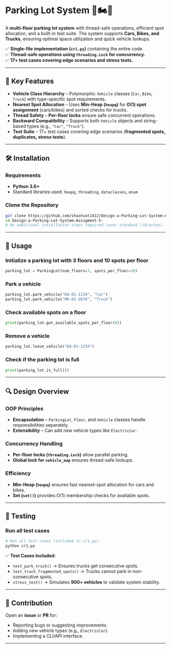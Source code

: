 
# Parking Lot System 🚗🏍️🚚

A **multi-floor parking lot system** with thread-safe operations, efficient spot allocation, and a built-in test suite. The system supports **Cars, Bikes, and Trucks**, ensuring optimal space utilization and quick vehicle lookups.  

✅ **Single-file implementation (`cr1.py`)** containing the entire code.  
✅ **Thread-safe operations using `threading.Lock` for concurrency.**  
✅ **17+ test cases covering edge scenarios and stress tests.**  

---

## 📌 Key Features  
- **Vehicle Class Hierarchy** – Polymorphic `Vehicle` classes (`Car`, `Bike`, `Truck`) with type-specific spot requirements.  
- **Nearest Spot Allocation** – Uses **Min-Heap (`heapq`)** for **O(1) spot assignment** (cars/bikes) and sorted checks for trucks.  
- **Thread Safety** – **Per-floor locks** ensure safe concurrent operations.  
- **Backward Compatibility** – Supports both `Vehicle` objects and string-based types (e.g., `"Car"`, `"Truck"`).  
- **Test Suite** – 17+ test cases covering edge scenarios (**fragmented spots, duplicates, stress tests**).  

---

## 🛠 Installation  

### **Requirements**  
- **Python 3.6+**  
- Standard libraries used: `heapq`, `threading`, `dataclasses`, `enum`  

### **Clone the Repository**  
```bash
git clone https://github.com/shashvat1412/Design-a-Parking-Lot-System-Assigment-5-.git
cd Design-a-Parking-Lot-System-Assigment-5-
# No additional installation steps required (uses standard libraries).
```

---

## 🚀 Usage  

### **Initialize a parking lot with 3 floors and 10 spots per floor**  
```python
parking_lot = ParkingLot(num_floors=3, spots_per_floor=10)
```

### **Park a vehicle**  
```python
parking_lot.park_vehicle("KA-01-1234", "Car")
parking_lot.park_vehicle("MH-02-5678", "Truck")
```

### **Check available spots on a floor**  
```python
print(parking_lot.get_available_spots_per_floor(0))
```

### **Remove a vehicle**  
```python
parking_lot.leave_vehicle("KA-01-1234")
```

### **Check if the parking lot is full**  
```python
print(parking_lot.is_full())
```

---

## 🔍 Design Overview  

### **OOP Principles**  
- **Encapsulation** – `ParkingLot`, `Floor`, and `Vehicle` classes handle responsibilities separately.  
- **Extensibility** – Can add new vehicle types like `ElectricCar`.  

### **Concurrency Handling**  
- **Per-floor locks (`threading.Lock`)** allow parallel parking.  
- **Global lock for `vehicle_map`** ensures thread-safe lookups.  

### **Efficiency**  
- **Min-Heap (`heapq`)** ensures fast nearest-spot allocation for cars and bikes.  
- **Set (`set()`)** provides O(1) membership checks for available spots.  

---

## 🧪 Testing  

### **Run all test cases**  
```bash
# Run all test cases (included in cr1.py)
python cr1.py
```

✅ **Test Cases Included:**  
- `test_park_truck()` → Ensures trucks get consecutive spots.  
- `test_truck_fragmented_spots()` → Trucks cannot park in non-consecutive spots.  
- `stress_test()` → Simulates **900+ vehicles** to validate system stability.  

---

## 🤝 Contribution  

Open an **issue** or **PR** for:  
- Reporting bugs or suggesting improvements.  
- Adding new vehicle types (e.g., `ElectricCar`).  
- Implementing a CLI/API interface.  

---



